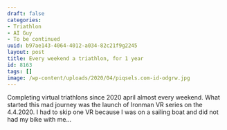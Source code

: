 ```yaml
---
draft: false
categories:
- Triathlon
- AI Guy
- To be continued
uuid: b97ae143-4064-4012-a034-82c21f9g2245
layout: post
title: Every weekend a triathlon, for 1 year
id: 8163
tags: []
image: /wp-content/uploads/2020/04/piqsels.com-id-odgrw.jpg
---
```


Completing virtual triathlons since 2020 april almost every weekend. What started this mad journey was the launch of Ironman VR series on the 4.4.2020. 
I had to skip one VR because I was on a sailing boat and did not had my bike with me...

